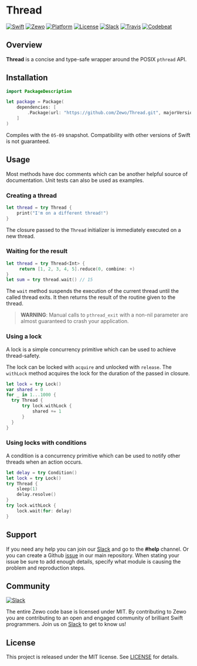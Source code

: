 # Thread

[![Swift][swift-badge]][platform-url] [![Zewo][zewo-badge]][zewo-url] [![Platform][platform-badge]][platform-url] [![License][mit-badge]][mit-url] [![Slack][slack-badge]][slack-url] [![Travis][travis-badge]][travis-url] [![Codebeat][codebeat-badge]][codebeat-url]

## Overview

**Thread** is a concise and type-safe wrapper around the POSIX `pthread` API.

## Installation

```swift
import PackageDescription

let package = Package(
    dependencies: [
        .Package(url: "https://github.com/Zewo/Thread.git", majorVersion: 0, minor: 7),
    ]
)
```

Compiles with the `05-09` snapshot. Compatibility with other versions of Swift is not guaranteed.

## Usage

Most methods have doc comments which can be another helpful source of documentation. Unit tests can also be used as examples.

### Creating a thread

```swift
let thread = try Thread {
    print("I'm on a different thread!")
}
```

The closure passed to the `Thread` initializer is immediately executed on a new thread.

### Waiting for the result

```swift
let thread = try Thread<Int> {
     return [1, 2, 3, 4, 5].reduce(0, combine: +)
}
let sum = try thread.wait() // 15
```

The `wait` method suspends the execution of the current thread until the called thread exits. It then returns the result of the routine given to the thread.

> **WARNING**: Manual calls to `pthread_exit` with a non-nil parameter are almost guaranteed to crash your application.

### Using a lock

A lock is a simple concurrency primitive which can be used to achieve thread-safety.

The lock can be locked with `acquire` and unlocked with `release`. The `withLock` method acquires the lock for the duration of the passed in closure.

```swift
let lock = try Lock()
var shared = 0
for _ in 1...1000 {
  try Thread {
      try lock.withLock {
          shared += 1
      }
  }
}
```

### Using locks with conditions

A condition is a concurrency primitive which can be used to notify other threads when an action occurs.

```swift
let delay = try Condition()
let lock = try Lock()
try Thread {
    sleep(1)
    delay.resolve()
}
try lock.withLock {
    lock.wait(for: delay)
}
```

## Support

If you need any help you can join our [Slack][slack-url] and go to the **#help** channel. Or you can create a Github [issue](https://github.com/Zewo/Zewo/issues/new) in our main repository. When stating your issue be sure to add enough details, specify what module is causing the problem and reproduction steps.

## Community

[![Slack][slack-image]][slack-url]

The entire Zewo code base is licensed under MIT. By contributing to Zewo you are contributing to an open and engaged community of brilliant Swift programmers. Join us on [Slack][slack-url] to get to know us!

## License

This project is released under the MIT license. See [LICENSE](LICENSE) for details.

[codebeat-badge]: https://codebeat.co/badges/e6e7bdb7-155e-4d8e-909c-eec6e3c647f4
[codebeat-url]: https://codebeat.co/projects/github-com-zewo-thread
[mit-badge]: https://img.shields.io/badge/License-MIT-blue.svg?style=flat
[mit-url]: https://tldrlegal.com/license/mit-license
[platform-badge]: https://img.shields.io/badge/Platforms-OS%20X%20--%20Linux-lightgray.svg?style=flat
[platform-url]: https://swift.org
[slack-badge]: https://zewo-slackin.herokuapp.com/badge.svg
[slack-image]: http://s13.postimg.org/ybwy92ktf/Slack.png
[slack-url]: http://slack.zewo.io
[swift-badge]: https://img.shields.io/badge/Swift-3.0-orange.svg?style=flat
[swift-url]: https://swift.org
[travis-badge]: https://travis-ci.org/Zewo/Thread.svg?branch=master
[travis-url]: https://travis-ci.org/Zewo/Thread
[zewo-badge]: https://img.shields.io/badge/Zewo-0.7-FF7565.svg?style=flat
[zewo-url]: http://zewo.io
